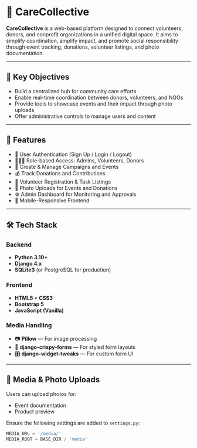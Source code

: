 # 💙 CareCollective

**CareCollective** is a web-based platform designed to connect volunteers, donors, and nonprofit organizations in a unified digital space. It aims to simplify coordination, amplify impact, and promote social responsibility through event tracking, donations, volunteer listings, and photo documentation.

---

## 🌟 Key Objectives

- Build a centralized hub for community care efforts
- Enable real-time coordination between donors, volunteers, and NGOs
- Provide tools to showcase events and their impact through photo uploads
- Offer administrative controls to manage users and content

---

## 🚀 Features

- 🔐 User Authentication (Sign Up / Login / Logout)
- 🧑‍🤝‍🧑 Role-based Access: Admins, Volunteers, Donors
- 📝 Create & Manage Campaigns and Events
- 💰 Track Donations and Contributions
- 🤝 Volunteer Registration & Task Listings
- 📸 Photo Uploads for Events and Donations
- ⚙️ Admin Dashboard for Monitoring and Approvals
- 📱 Mobile-Responsive Frontend

---

## 🛠️ Tech Stack

### Backend

- **Python 3.10+**
- **Django 4.x**
- **SQLite3** (or PostgreSQL for production)

### Frontend

- **HTML5 + CSS3**
- **Bootstrap 5**
- **JavaScript (Vanilla)**

### Media Handling

- 📷 **Pillow** — For image processing
- 🧩 **django-crispy-forms** — For styled form layouts
- 🎛 **django-widget-tweaks** — For custom form UI

---

## 📂 Media & Photo Uploads

Users can upload photos for:
- Event documentation
- Product preview

Ensure the following settings are added to `settings.py`:

```python
MEDIA_URL = '/media/'
MEDIA_ROOT = BASE_DIR / 'media'
